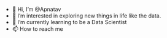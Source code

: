 - 👋 Hi, I’m @Apnatav
- 👀 I’m interested in exploring new things in life like the data.
- 🌱 I’m currently learning to be a Data Scientist
- 📫 How to reach me 

<!---
Apnatav/Apnatav is a ✨ special ✨ repository because its `README.md` (this file) appears on your GitHub profile.
You can click the Preview link to take a look at your changes.
--->
